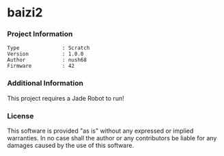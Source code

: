 baizi2
================



### Project Information
```
Type              : Scratch
Version           : 1.0.0
Author            : nush68
Firmware          : 42
```

### Additional Information
This project requires a Jade Robot to run!

### License
This software is provided "as is" without any expressed or implied warranties.  In no case shall the author or any contributors be liable for any damages caused by the use of this software.


